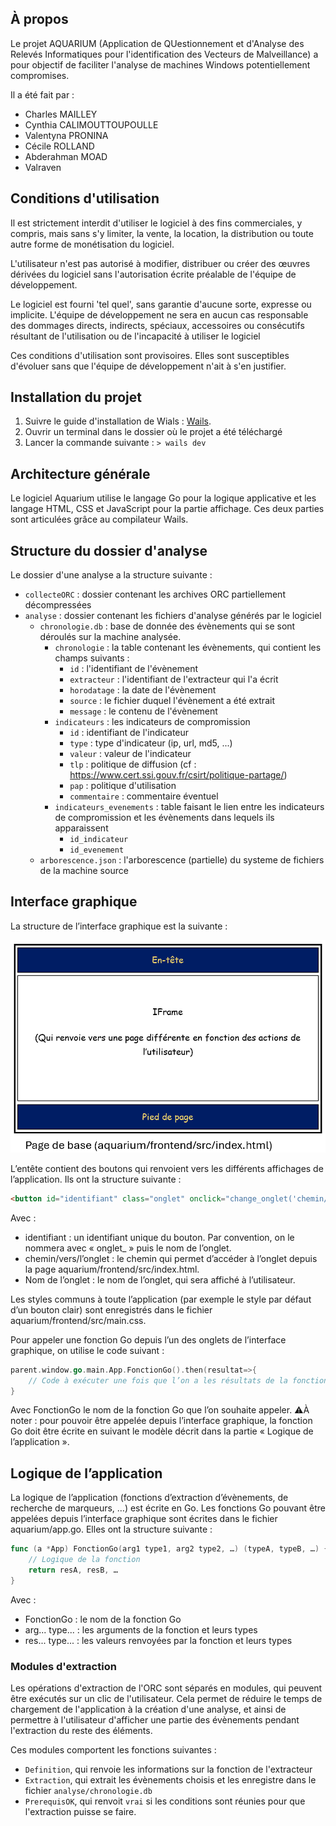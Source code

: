 ## À propos

Le projet AQUARIUM (Application de QUestionnement et d'Analyse des Relevés Informatiques pour l'identification des Vecteurs de Malveillance) a pour objectif de faciliter l'analyse de machines Windows potentiellement compromises.

Il a été fait par :
- Charles MAILLEY
- Cynthia CALIMOUTTOUPOULLE
- Valentyna PRONINA
- Cécile ROLLAND
- Abderahman MOAD
- Valraven

## Conditions d'utilisation

Il est strictement interdit d'utiliser le logiciel à des fins commerciales, y compris, mais sans s'y limiter, la vente, la location, la distribution ou toute autre forme de monétisation du logiciel.

L'utilisateur n'est pas autorisé à modifier, distribuer ou créer des œuvres dérivées du logiciel sans l'autorisation écrite préalable de l'équipe de développement.

Le logiciel est fourni 'tel quel', sans garantie d'aucune sorte, expresse ou implicite. L'équipe de développement ne sera en aucun cas responsable des dommages directs, indirects, spéciaux, accessoires ou consécutifs résultant de l'utilisation ou de l'incapacité à utiliser le logiciel

Ces conditions d'utilisation sont provisoires. Elles sont susceptibles d'évoluer sans que l'équipe de développement n'ait à s'en justifier.

## Installation du projet

1. Suivre le guide d'installation de Wials : [Wails](https://wails.io/docs/gettingstarted/installation).
2. Ouvrir un terminal dans le dossier où le projet a été téléchargé
3. Lancer la commande suivante : ``> wails dev``

## Architecture générale

Le logiciel Aquarium utilise le langage Go pour la logique applicative et les langage HTML, CSS et JavaScript pour la partie affichage.
Ces deux parties sont articulées grâce au compilateur Wails.

## Structure du dossier d'analyse

Le dossier d'une analyse a la structure suivante :
- ``collecteORC`` : dossier contenant les archives ORC partiellement décompressées
- ``analyse`` : dossier contenant les fichiers d'analyse générés par le logiciel
    - ``chronologie.db`` : base de donnée des évènements qui se sont déroulés sur la machine analysée.
        - ``chronologie`` : la table contenant les évènements, qui contient les champs suivants :
            - ``id`` : l'identifiant de l'évènement
            - ``extracteur`` : l'identifiant de l'extracteur qui l'a écrit
            - ``horodatage`` : la date de l'évènement
            - ``source`` : le fichier duquel l'évènement a été extrait
            - ``message`` : le contenu de l'évènement
        - ``indicateurs`` : les indicateurs de compromission
            - ``id`` : identifiant de l'indicateur
            - ``type`` : type d'indicateur (ip, url, md5, ...)
            - ``valeur`` : valeur de l'indicateur
            - ``tlp`` : politique de diffusion (cf : https://www.cert.ssi.gouv.fr/csirt/politique-partage/)
            - ``pap`` : politique d'utilisation
            - ``commentaire`` : commentaire éventuel
        - ``indicateurs_evenements`` : table faisant le lien entre les indicateurs de compromission et les évènements dans lequels ils apparaissent
            - ``id_indicateur``
            - ``id_evenement``
    - ``arborescence.json`` : l'arborescence (partielle) du systeme de fichiers de la machine source

## Interface graphique

La structure de l’interface graphique est la suivante :

![Structure du projet](documentation/image.png)

L’entête contient des boutons qui renvoient vers les différents affichages de l’application. Ils ont la structure suivante :

```html
<button id="identifiant" class="onglet" onclick="change_onglet('chemin/vers/l’onglet','identifiant')"> Nom de l’onglet</button>
```
Avec :
- identifiant : un identifiant unique du bouton. Par convention, on le nommera avec « onglet_ » puis le nom de l’onglet.
- chemin/vers/l’onglet : le chemin qui permet d’accéder à l’onglet depuis la page aquarium/frontend/src/index.html.
- Nom de l’onglet : le nom de l’onglet, qui sera affiché à l’utilisateur.

Les styles communs à toute l’application (par exemple le style par défaut d’un bouton clair) sont enregistrés dans le fichier aquarium/frontend/src/main.css.

Pour appeler une fonction Go depuis l’un des onglets de l’interface graphique, on utilise le code suivant :

```go
parent.window.go.main.App.FonctionGo().then(resultat=>{
	// Code à exécuter une fois que l’on a les résultats de la fonction Go
}
```

Avec FonctionGo le nom de la fonction Go que l’on souhaite appeler.
⚠️À noter : pour pouvoir être appelée depuis l’interface graphique, la fonction Go doit être écrite en suivant le modèle décrit dans la partie « Logique de l’application ».

## Logique de l’application

La logique de l’application (fonctions d’extraction d’évènements, de recherche de marqueurs, …) est écrite en Go.
Les fonctions Go pouvant être appelées depuis l’interface graphique sont écrites dans le fichier aquarium/app.go. Elles ont la structure suivante :
```go
func (a *App) FonctionGo(arg1 type1, arg2 type2, …) (typeA, typeB, …) {
    // Logique de la fonction
    return resA, resB, …
}
```
Avec :
- FonctionGo : le nom de la fonction Go
- arg... type... : les arguments de la fonction et leurs types
- res... type... : les valeurs renvoyées par la fonction et leurs types

### Modules d'extraction

Les opérations d'extraction de l'ORC sont séparés en modules, qui peuvent être exécutés sur un clic de l'utilisateur.
Cela permet de réduire le temps de chargement de l'application à la création d'une analyse, et ainsi de permettre à l'utilisateur d'afficher une partie des évènements pendant l'extraction du reste des éléments.

Ces modules comportent les fonctions suivantes :
- ``Definition``, qui renvoie les informations sur la fonction de l'extracteur
- ``Extraction``, qui extrait les évènements choisis et les enregistre dans le fichier ``analyse/chronologie.db``
- ``PrerequisOK``, qui renvoit ``vrai`` si les conditions sont réunies pour que l'extraction puisse se faire.
